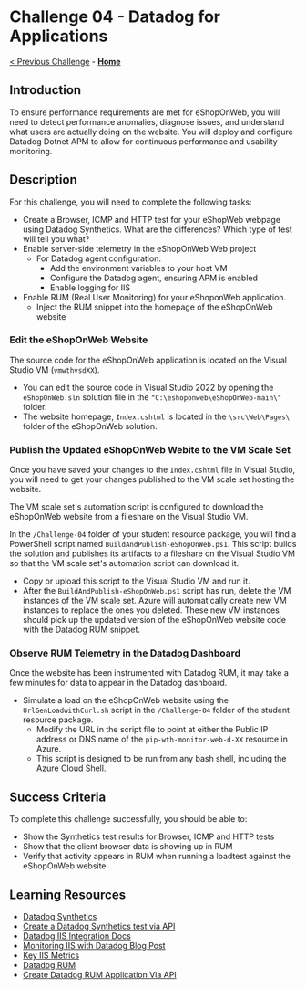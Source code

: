 # Challenge 04 - Datadog for Applications

[< Previous Challenge](./Challenge-03.md) - **[Home](../README.md)**

## Introduction

To ensure performance requirements are met for eShopOnWeb, you will need to detect performance anomalies, diagnose issues, and understand what users are actually doing on the website. You will deploy and configure Datadog Dotnet APM to allow for continuous performance and usability monitoring.

## Description

For this challenge, you will need to complete the following tasks:

- Create a Browser, ICMP and HTTP test for your eShopWeb webpage using Datadog Synthetics. What are the differences? Which type of test will tell you what?
- Enable server-side telemetry in the eShopOnWeb Web project
    - For Datadog agent configuration:
        - Add the environment variables to your host VM
        - Configure the Datadog agent, ensuring APM is enabled
        - Enable logging for IIS
- Enable RUM (Real User Monitoring) for your eShoponWeb application.
    - Inject the RUM snippet into the homepage of the eShopOnWeb website

### Edit the eShopOnWeb Website

The source code for the eShopOnWeb application is located on the Visual Studio VM (`vmwthvsdXX`).
- You can edit the source code in Visual Studio 2022 by opening the `eShopOnWeb.sln` solution file in the `"C:\eshoponweb\eShopOnWeb-main\"` folder.
- The website homepage, `Index.cshtml` is located in the `\src\Web\Pages\` folder of the eShopOnWeb solution.

### Publish the Updated eShopOnWeb Webite to the VM Scale Set

Once you have saved your changes to the `Index.cshtml` file in Visual Studio, you will need to get your changes published to the VM scale set hosting the website.

The VM scale set's automation script is configured to download the eShopOnWeb website from a fileshare on the Visual Studio VM.

In the `/Challenge-04` folder of your student resource package, you will find a PowerShell script named `BuildAndPublish-eShopOnWeb.ps1`. This script builds the solution and publishes its artifacts to a fileshare on the Visual Studio VM so that the VM scale set's automation script can download it.

- Copy or upload this script to the Visual Studio VM and run it.
- After the `BuildAndPublish-eShopOnWeb.ps1` script has run, delete the VM instances of the VM scale set.  Azure will automatically create new VM instances to replace the ones you deleted.  These new VM instances should pick up the updated version of the eShopOnWeb website code with the Datadog RUM snippet.

### Observe RUM Telemetry in the Datadog Dashboard

Once the website has been instrumented with Datadog RUM, it may take a few minutes for data to appear in the Datadog dashboard.

- Simulate a load on the eShopOnWeb website using the `UrlGenLoadwithCurl.sh` script in the `/Challenge-04` folder of the student resource package.
    - Modify the URL in the script file to point at either the Public IP address or DNS name of the `pip-wth-monitor-web-d-XX` resource in Azure.
    - This script is designed to be run from any bash shell, including the Azure Cloud Shell.

## Success Criteria

To complete this challenge successfully, you should be able to:
- Show the Synthetics test results for Browser, ICMP and HTTP tests
- Show that the client browser data is showing up in RUM
- Verify that activity appears in RUM when running a loadtest against the eShopOnWeb website

## Learning Resources

- [Datadog Synthetics](https://docs.datadoghq.com/synthetics/)
- [Create a Datadog Synthetics test via API](https://docs.datadoghq.com/api/latest/synthetics/)
- [Datadog IIS Integration Docs](https://docs.datadoghq.com/integrations/iis/)
- [Monitoring IIS with Datadog Blog Post](https://www.datadoghq.com/blog/iis-monitoring-datadog/)
- [Key IIS Metrics](https://www.datadoghq.com/blog/iis-metrics/)
- [Datadog RUM](https://docs.datadoghq.com/real_user_monitoring/)
- [Create Datadog RUM Application Via API](https://docs.datadoghq.com/api/latest/rum/#create-a-new-rum-application)
